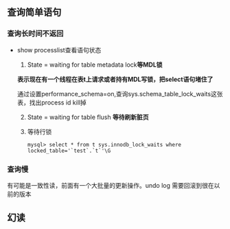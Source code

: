 ## 查询简单语句

### 查询长时间不返回

* show processlist查看语句状态

  1. State = waiting for table metadata lock**等MDL锁**

  **表示现在有一个线程在表t上请求或者持有MDL写锁，把select语句堵住了**

  通过设置performance_schema=on,查询sys.schema_table_lock_waits这张表，找出process id kill掉

  2. State = waiting for table flush **等待刷新脏页**

  3. 等待行锁

     ```mysql
     mysql> select * from t sys.innodb_lock_waits where locked_table='`test`.`t`'\G
     ```

### 查询慢

有可能是一致性读，前面有一个大批量的更新操作。undo log 需要回滚到很在以前的版本



## 幻读

